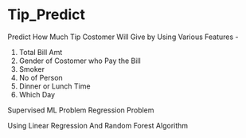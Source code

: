 # Tip_Predict

Predict How Much Tip Costomer Will Give by Using Various Features -

1. Total Bill Amt
2. Gender of Costomer who Pay the Bill
3. Smoker
4. No of Person
5. Dinner or Lunch Time
6. Which Day

Supervised ML Problem Regression Problem

Using Linear Regression And Random Forest Algorithm
